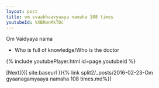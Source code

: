 ```yaml
---
layout: post
title: om svaabhaavyaaya namaha 108 times
youtubeId: VXBRmnMkTDc
---
```

 
 
Om Vaidyaya nama 
 
 -  Who is full of knowledge/Who is the doctor 
 
  
 
  
 
 
 
 
 
 


{% include youtubePlayer.html id=page.youtubeId %}
 
[Next]({{ site.baseurl }}{% link  split2/_posts/2016-02-23-Om gyaanagamyaaya namaha 108 times.md%})
 
